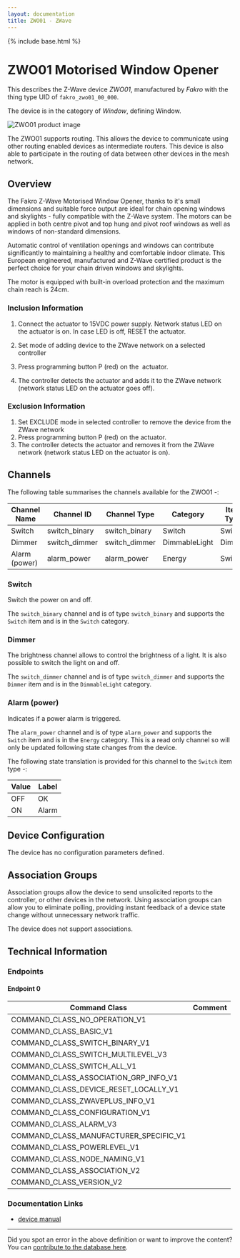 ```yaml
---
layout: documentation
title: ZWO01 - ZWave
---
```


{% include base.html %}

# ZWO01 Motorised Window Opener
This describes the Z-Wave device *ZWO01*, manufactured by *Fakro* with the thing type UID of ```fakro_zwo01_00_000```.

The device is in the category of *Window*, defining Window.

![ZWO01 product image](https://www.cd-jackson.com/zwave_device_uploads/1033/1033_default.jpg)


The ZWO01 supports routing. This allows the device to communicate using other routing enabled devices as intermediate routers.  This device is also able to participate in the routing of data between other devices in the mesh network.

## Overview

The Fakro Z-Wave Motorised Window Opener, thanks to it's small dimensions and suitable force output are ideal for chain opening windows and skylights - fully compatible with the Z-Wave system. The motors can be applied in both centre pivot and top hung and pivot roof windows as well as windows of non-standard dimensions. 

Automatic control of ventilation openings and windows can contribute significantly to maintaining a healthy and comfortable indoor climate. This European engineered, manufactured and Z-Wave certified product is the perfect choice for your chain driven windows and skylights.

The motor is equipped with built-in overload protection and the maximum chain reach is 24cm.

### Inclusion Information

1. Connect the actuator to 15VDC power supply. Network status LED on the actuator is on. In case LED is off, RESET the actuator.  
2. Set mode of adding device to the Z­Wave network on a selected controller 

3. Press programming button P (red) on the  actuator.  
4. The controller detects the actuator and adds it to the Z­Wave network (network status LED on the actuator goes off).

### Exclusion Information

1. Set EXCLUDE mode in selected controller to remove the device from the Z­Wave network   
2. Press programming button P (red) on the actuator.  
3. The controller detects the actuator and removes it from the Z­Wave network (network status LED on the actuator is on).

## Channels

The following table summarises the channels available for the ZWO01 -:

| Channel Name | Channel ID | Channel Type | Category | Item Type |
|--------------|------------|--------------|----------|-----------|
| Switch | switch_binary | switch_binary | Switch | Switch | 
| Dimmer | switch_dimmer | switch_dimmer | DimmableLight | Dimmer | 
| Alarm (power) | alarm_power | alarm_power | Energy | Switch | 

### Switch
Switch the power on and off.

The ```switch_binary``` channel and is of type ```switch_binary``` and supports the ```Switch``` item and is in the ```Switch``` category.

### Dimmer
The brightness channel allows to control the brightness of a light.
            It is also possible to switch the light on and off.

The ```switch_dimmer``` channel and is of type ```switch_dimmer``` and supports the ```Dimmer``` item and is in the ```DimmableLight``` category.

### Alarm (power)
Indicates if a power alarm is triggered.

The ```alarm_power``` channel and is of type ```alarm_power``` and supports the ```Switch``` item and is in the ```Energy``` category. This is a read only channel so will only be updated following state changes from the device.

The following state translation is provided for this channel to the ```Switch``` item type -:

| Value | Label     |
|-------|-----------|
| OFF | OK |
| ON | Alarm |



## Device Configuration

The device has no configuration parameters defined.

## Association Groups

Association groups allow the device to send unsolicited reports to the controller, or other devices in the network. Using association groups can allow you to eliminate polling, providing instant feedback of a device state change without unnecessary network traffic.

The device does not support associations.
## Technical Information

### Endpoints

#### Endpoint 0

| Command Class | Comment |
|---------------|---------|
| COMMAND_CLASS_NO_OPERATION_V1| |
| COMMAND_CLASS_BASIC_V1| |
| COMMAND_CLASS_SWITCH_BINARY_V1| |
| COMMAND_CLASS_SWITCH_MULTILEVEL_V3| |
| COMMAND_CLASS_SWITCH_ALL_V1| |
| COMMAND_CLASS_ASSOCIATION_GRP_INFO_V1| |
| COMMAND_CLASS_DEVICE_RESET_LOCALLY_V1| |
| COMMAND_CLASS_ZWAVEPLUS_INFO_V1| |
| COMMAND_CLASS_CONFIGURATION_V1| |
| COMMAND_CLASS_ALARM_V3| |
| COMMAND_CLASS_MANUFACTURER_SPECIFIC_V1| |
| COMMAND_CLASS_POWERLEVEL_V1| |
| COMMAND_CLASS_NODE_NAMING_V1| |
| COMMAND_CLASS_ASSOCIATION_V2| |
| COMMAND_CLASS_VERSION_V2| |

### Documentation Links

* [device manual](https://www.cd-jackson.com/zwave_device_uploads/1033/ZWS12-ZWS230-FAKRO-EN-pdf.pdf)

---

Did you spot an error in the above definition or want to improve the content?
You can [contribute to the database here](http://www.cd-jackson.com/index.php/zwave/zwave-device-database/zwave-device-list/devicesummary/1033).
